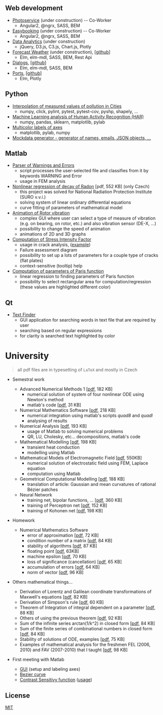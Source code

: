 ## Web development
* [Photoservice](http://fotoservice.surge.sh/) (under construction) -- Co-Worker
    * Angular2, @ngrx, SASS, BEM
* [Easybooking](http://easybooking.surge.sh/) (under construction) -- Co-Worker
    * Angular2, @ngrx, SASS, BEM
* [Data Analytics](http://data-analytics.cz/) (under construction)
    * jQuery, D3.js, C3.js, Chart.js, Plotly
* [Forecast Weather](http://elm-forecast.surge.sh/) (under construction), \[[github](https://github.com/ondrej-tucek/elm-forecast)\]
    * Elm, elm-mdl, SASS, BEM, Rest Api
* [Dialogs](http://elm-dialogs.surge.sh/), \[[github](https://github.com/ondrej-tucek/elm-dialogs)\]
    * Elm, elm-mdl, SASS, BEM
* [Ports](http://elm-ports.surge.sh/), \[[github](https://github.com/ondrej-tucek/elm-ports)\]
    * Elm, Plotly


## Python ##
* [Interpolation of measured values of pollution in Cities](https://github.com/ondrej-tucek/city-pollution)
    * numpy, click, pylint, pytest, pytest-cov, pyshp, shapely, ...
* [Machine Learning analysis of Human Activity Recognition (HAR)](https://github.com/ondrej-tucek/Machine-Learning-HAR)
    * numpy, pandas, sklearn, matplotlib, pylab
* [Multicolor labels of axes](https://github.com/ondrej-tucek/multicolor-labels-axes)
    * matplotlib, pylab, numpy
* [Mockdata generator - generator of names, emails, JSON objects, ... ](https://github.com/ondrej-tucek/mockdata-generator)


## Matlab
* [Parser of Warnings and Errors](https://github.com/ondrej-tucek/my-works/tree/master/files/Matlab_parser-Warning-Error)
    * script processes the user-selected file and classifies from it by keywords WARNING and Error
    * usage in FEM analysis
* [Nonlinear regression of decay of Radon](https://github.com/ondrej-tucek/my-works/blob/master/files/Matlab_SURO_radon-%20lsqcurvefit.pdf) \[pdf, 552 KB\] (only Czech)
    * this project was solved for National Radiation Protection Institute (SURO v.v.i.)
    * solving system of linear ordinary differential equations
    * curve fitting of parameters of mathematical model
* [Animation of Rotor vibration](https://github.com/ondrej-tucek/my-works/blob/master/imgs/Matlab_app_animation-vibration-of-rotor.png)
    * complex GUI where user can select a type of measure of vibration (e.g. on bearing, on rotor, etc.) and also vibration sensor (DE-X, ...)
    * possibility to change the speed of animation
    * animations of 2D and 3D graphs
* [Computation of Stress Intensity Factor](https://github.com/ondrej-tucek/my-works/blob/master/imgs/Matlab_app_cracks-view-init.png)
    * usage in crack analysis, \([example](https://github.com/ondrej-tucek/my-works/blob/master/imgs/Matlab_app_cracks-view-usage.png)\)
    * Failure assessment diagram
    * possibility to set up a lots of parameters for a couple type of cracks (flat plates)
    * context-sensitive (tooltip) help
* [Computation of parameters of Paris function](https://github.com/ondrej-tucek/my-works/blob/master/imgs/Matlab_fig_paris-law.png)
    * linear regression to finding parameters of Paris function
    * possibility to select rectangular area for computation/regression (these values are highlighted different color)


## Qt
* [Text Finder](https://github.com/ondrej-tucek/my-works/blob/master/imgs/Qt_app_TextFinder.png)
    * GUI application for searching words in text file that are required by user
    * searching based on regular expressions
    * for clarity is searched text highlighted by color


# University
> all pdf files are in typesetting of `LaTeX` and mostly in Czech

* Semestral work
    * Advanced Numerical Methods 1 \[[pdf](/files/Numericke-reseni-nelinearni-soustavy-ODR.pdf), 182 KB\]
        * numerical solution of system of four nonlinear ODE using Newton's method
        * matlab's code \[[pdf](/files/Numericke-reseni-nelinearni-soustavy-ODR-kod.pdf), 31 KB\]
    * Numerical Mathematics Software \[[pdf](/files/Numericka-integrace-uziti-Matlabu.pdf), 218 KB\]
        * numerical integration using matlab's scripts *quad8* and *quadl*
        * analysing of results
    * Numerical Analysis \[[pdf](/files/Numericka-analyza-uziti-Matlabu.pdf), 193 KB\]
        * usage of Matlab to solving numerical problems
        * QR, LU, Cholesky, etc... decompositions, matlab's code
    * Mathematical Modelling \[[pdf](/files/Nestacionarni-vedeni-tepla.pdf), 198 KB\]
        * transient heat conduction
        * modelling using Matlab
    * Mathematical Models of Electromagnetic Field \[[pdf](/files/MKD-reseni-elmg-poli.pdf), 550KB\]
        * numerical solution of electrostatic field using FEM, Laplace equation
        * computation using Matlab
    * Geometrical Computational Modelling \[[pdf](/files/Krivost-Bezierovych-ploch.pdf), 188 KB\]
        * translation of article: Gaussian and mean curvatures of rational Bézier patches
    * Neural Network
        * training net, bipolar functions, ... \[[pdf](/files/Neuronove-site.pdf), 360 KB\]
        * training of Perceptron net \[[pdf](/files/Trenovani-perceptrnove-site.pdf), 152 KB\]
        * training of Kohonen net \[[pdf](/files/Trenovani-Kohonenovy-site.pdf), 198 KB\]

* Homework
    * Numerical Mathematics Software
        * error of approximation \[[pdf](/files/ukol2-1.pdf), 72 KB\]
        * condition number of a matrix \[[pdf](/files/ukol2-2.pdf), 84 KB\]
        * stability of algorithms \[[pdf](/files/ukol2-3.pdf), 87 KB\]
        * floating point \[[pdf](/files/ukol3-1.pdf), 63KB\]
        * machine epsilon \[[pdf](/files/ukol3-2.pdf), 70 KB\]
        * loss of significance (cancellation) \[[pdf](/files/ukol3-3.pdf), 65 KB\]
        * accumulation of errors \[[pdf](/files/ukol3-4.pdf), 64 KB\]
        * norm of vector \[[pdf](/files/ukol4-1.pdf), 96 KB\]

* Others mathematical things...
    * Derivation of Lorentz and Galilean coordinate transformations of Maxwell's equations \[[pdf](/files/Lorenzova-Galileova-transformace.pdf), 82 KB\]
    * Derivation of Simpson's rule \[[pdf](/files/odvozeni-simpsonova-pravidla.pdf), 60 KB\]
    * Theorem of Integration of integral dependent on a parameter \[[pdf](/files/integrace-podle-parametru.pdf), 88 KB\]
    * Others of using the previous theorem \[[pdf](/files/integrace-podle-parametru-priklady.pdf), 92 KB\]
    * Sum of the infinite series arctan(1/k^2) in closed form \[[pdf](/files/sum-atan.pdf), 84 KB\]
    * Sum of the finite series of combinational numbers in closed form \[[pdf](/files/sum-binom-series.pdf), 84 KB\]
    * Stability of solutions of ODE, examples \[[pdf](/files/ODR-stabilita-reseni.pdf), 75 KB\]
    * Examples of mathematical analysis for the freshmen FEL (2006, 2010) and FAV (2007-2010) that I taught \[[pdf](/files/extremy-funkci.pdf), 98 KB\]

* First meeting with Matlab
    * [GUI](https://github.com/ondrej-tucek/my-works/blob/master/imgs/Matlab_app_change-label-axes.png) \(setup and labeling axes\)
    * [Bezier curve](https://github.com/ondrej-tucek/my-works/blob/master/imgs/Matlab_fig_Bezier-curve.png)
    * [Contrast Sensitivy function](https://github.com/ondrej-tucek/my-works/blob/master/imgs/Matlab_app_CSF-view-init.png) \([usage](https://github.com/ondrej-tucek/my-works/blob/master/imgs/Matlab_app_CSF-view-usage.png)\)


## License
 [MIT](/LICENSE)
